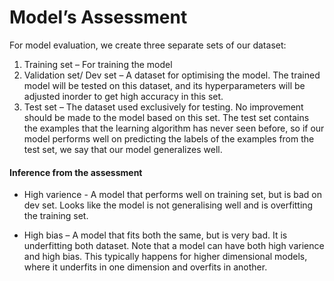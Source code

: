 # Model’s Assessment
For model evaluation, we create three separate sets of our dataset:
1. Training set – For training the model
2. Validation set/ Dev set – A dataset for optimising the model. The trained model will be tested on this dataset, and its hyperparameters will be adjusted inorder to get high accuracy in this set.
3. Test set – The dataset used exclusively for testing. No improvement should be made to the model based on this set. The test set contains the examples that the learning algorithm has never seen before, so if our model performs well on predicting the labels of the examples from the test set, we say that our model generalizes well.

#### Inference from the assessment
- High varience - A model that performs well on training set, but is bad on dev set. Looks like the model is not generalising well and is overfitting the training set.

- High bias – A model that fits both the same, but is very bad. It is underfitting both dataset.
Note that a model can have both high varience and high bias. This typically happens for higher dimensional models, where it underfits in one dimension and overfits in another.


